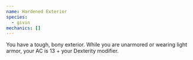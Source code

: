 ```yaml
---
name: Hardened Exterior
species:
  - givin
mechanics: []
---
```

You have a tough, bony exterior. While you are unarmored or wearing light armor, your AC is 13 + your Dexterity modifier.
